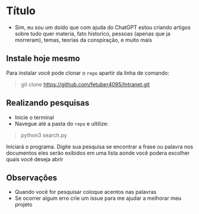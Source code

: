 # Título

- Sim, eu sou um doido que com ajuda do ChatGPT estou criando artigos sobre tudo quer materia,
  fato historico, pessoas (apenas que ja morreram), temas, teorias da conspiração, e muito mais

## Instale hoje mesmo
Para instalar você pode clonar o `repo` apartir da linha de comando:
> git clone https://github.com/fetuber4095/Intranet.git

## Realizando pesquisas

- Inicie o terminal
- Navegue até a pasta do `repo` e ultilize:
> python3 search.py

Iniciará o programa. Digite sua pesquisa se encontrar a frase ou palavra nos documentos eles serão
exibidos em uma lista aonde você podera escolher quais você deseja abrir

## Observações
- Quando você for pesquisar coloque acentos nas palavras
- Se ocorrer algum erro crie um issue para me ajudar a melhorar meu projeto
